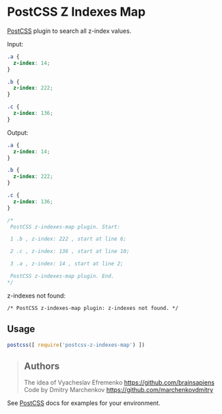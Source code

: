 # PostCSS Z Indexes Map

[PostCSS] plugin to search all z-index values.

[PostCSS]: https://github.com/postcss/postcss 

Input:
```css
.a {
  z-index: 14;
}

.b {
  z-index: 222;
}

.c {
  z-index: 136;
}
```

Output: 
```css
.a {
  z-index: 14;
}

.b {
  z-index: 222;
}

.c {
  z-index: 136;
}

/* 
 PostCSS z-indexes-map plugin. Start: 

 1 .b , z-index: 222 , start at line 6; 

 2 .c , z-index: 136 , start at line 10; 

 3 .a , z-index: 14 , start at line 2; 

 PostCSS z-indexes-map plugin. End. 
*/
```
z-indexes not found: 
```
/* PostCSS z-indexes-map plugin: z-indexes not found. */
```

## Usage

```js
postcss([ require('postcss-z-indexes-map') ])
```

> ## Authors
>The idea of Vyacheslav Efremenko https://github.com/brainsapiens \
>Code by Dmitry Marchenkov https://github.com/marchenkovdmitry

See [PostCSS] docs for examples for your environment.

